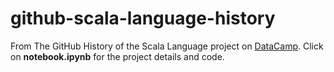 # github-scala-language-history
From The GitHub History of the Scala Language project on <a href = https://projects.datacamp.com/projects/163>DataCamp</a>. Click on <b>notebook.ipynb</b> for the project details and code.
